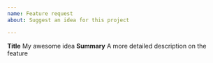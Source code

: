 ```yaml
---
name: Feature request
about: Suggest an idea for this project

---
```


**Title**
My awesome idea
**Summary**
A more detailed description on the feature

